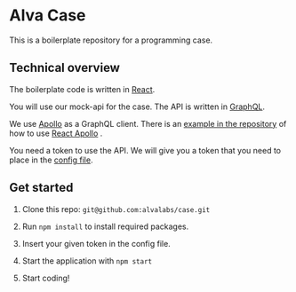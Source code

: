 # Alva Case

This is a boilerplate repository for a programming case. 

## Technical overview
The boilerplate code is written in [React](https://reactjs.org/).

You will use our mock-api for the case. The API is written in [GraphQL](https://graphql.org/).

We use [Apollo](https://www.apollographql.com/docs/react/) as a GraphQL client. There is an [example in the repository](https://github.com/alvalabs/case/tree/master/src/containers/WithOrganization) of how to use [React Apollo](https://www.apollographql.com/docs/react/api/react-apollo.html) .

You need a token to use the API. We will give you a token that you need to place in the [config file](https://github.com/alvalabs/case/blob/master/src/config.js).

## Get started
1. Clone this repo: `git@github.com:alvalabs/case.git`

2. Run `npm install` to install required packages.

3. Insert your given token in the config file.

4. Start the application with `npm start`

5. Start coding!

